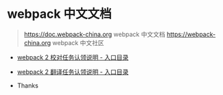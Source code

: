 # webpack 中文文档

> https://doc.webpack-china.org webpack 中文文档
> https://webpack-china.org webpack 中文社区

- [webpack 2 校对任务认领说明 - 入口目录](https://github.com/webpack-china/webpack.js.org/issues/169)

- [webpack 2 翻译任务认领说明 - 入口目录](https://github.com/webpack-china/webpack.js.org/issues/17)

- Thanks

